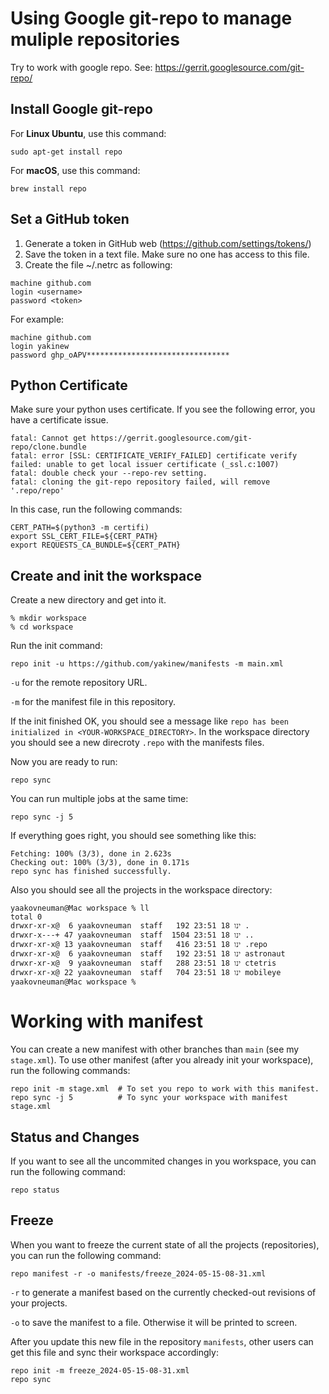 # Using Google git-repo to manage muliple repositories
Try to work with google repo. See: https://gerrit.googlesource.com/git-repo/

## Install Google git-repo
For **Linux Ubuntu**, use this command:
```
sudo apt-get install repo
```

For **macOS**, use this command:
```
brew install repo
```

## Set a GitHub token
1. Generate a token in GitHub web (https://github.com/settings/tokens/)
2. Save the token in a text file. Make sure no one has access to this file.
3. Create the file ~/.netrc as following:
```
machine github.com
login <username>
password <token>
```
For example:
```
machine github.com
login yakinew
password ghp_oAPV********************************
```



## Python Certificate
Make sure your python uses certificate. If you see the following error, you have a certificate issue.
```
fatal: Cannot get https://gerrit.googlesource.com/git-repo/clone.bundle
fatal: error [SSL: CERTIFICATE_VERIFY_FAILED] certificate verify failed: unable to get local issuer certificate (_ssl.c:1007)
fatal: double check your --repo-rev setting.
fatal: cloning the git-repo repository failed, will remove '.repo/repo'
```

In this case, run the following commands:
```
CERT_PATH=$(python3 -m certifi)
export SSL_CERT_FILE=${CERT_PATH}
export REQUESTS_CA_BUNDLE=${CERT_PATH}
```

## Create and init the workspace
Create a new directory and get into it.
```
% mkdir workspace
% cd workspace
```
Run the init command:
```
repo init -u https://github.com/yakinew/manifests -m main.xml
```
`-u` for the remote repository URL.

`-m` for the manifest file in this repository.

If the init finished OK, you should see a message like `repo has been initialized in <YOUR-WORKSPACE_DIRECTORY>`. In the workspace directory you should see a new direcroty `.repo` with the manifests files. 

Now you are ready to run:
```
repo sync
```
You can run multiple jobs at the same time:
```
repo sync -j 5
```

If everything goes right, you should see something like this:
```
Fetching: 100% (3/3), done in 2.623s
Checking out: 100% (3/3), done in 0.171s
repo sync has finished successfully.
```
Also you should see all the projects in the workspace directory:
```
yaakovneuman@Mac workspace % ll
total 0
drwxr-xr-x@  6 yaakovneuman  staff   192 ינו 18 23:51 .
drwxr-x---+ 47 yaakovneuman  staff  1504 ינו 18 23:51 ..
drwxr-xr-x@ 13 yaakovneuman  staff   416 ינו 18 23:51 .repo
drwxr-xr-x@  6 yaakovneuman  staff   192 ינו 18 23:51 astronaut
drwxr-xr-x@  9 yaakovneuman  staff   288 ינו 18 23:51 ctetris
drwxr-xr-x@ 22 yaakovneuman  staff   704 ינו 18 23:51 mobileye
yaakovneuman@Mac workspace %
```

# Working with manifest
You can create a new manifest with other branches than `main` (see my `stage.xml`).
To use other manifest (after you already init your workspace), run the following commands:
```
repo init -m stage.xml  # To set you repo to work with this manifest.
repo sync -j 5          # To sync your workspace with manifest stage.xml
```

## Status and Changes
If you want to see all the uncommited changes in you workspace, you can run the following command:
```
repo status
```

## Freeze
When you want to freeze the current state of all the projects (repositories), you can run the following command:
```
repo manifest -r -o manifests/freeze_2024-05-15-08-31.xml
```
`-r` to generate a manifest based on the currently checked-out revisions of your projects.

`-o` to save the manifest to a file. Otherwise it will be printed to screen.

After you update this new file in the repository `manifests`, other users can get this file and sync their workspace accordingly:
```
repo init -m freeze_2024-05-15-08-31.xml
repo sync
```
